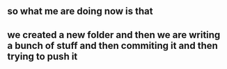 ## so what me are doing now is that 

## we created a new folder and then we are writing a bunch of stuff and then commiting it and then trying to push it 